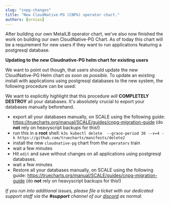 ```yaml
---
slug: "cnpg-changes"
title: "New CloudNative-PG (CNPG) operator chart."
authors: [ornias]
---
```


After building our own MetalLB operator chart, we've also now finished the work on building our own CloudNative-PG  Chart.
As of today this chart will be a requirement for new users if they want to run applications featuring a postgresql database.

**Updating to the new Cloudnative-PG helm chart for existing users**

We want to point out though, that users should update the new CloudNative-PG Helm chart *as soon as possible*.
To update an existing install with applications using postgresql databases to the new system, the following procedure can be used:

We want to explicitly highlight that this procedure *will* **COMPLETELY DESTROY** all your databases.
It's absolutely crucial to export your databases manually beforehand.

- export all your databases manually, on SCALE using the following guide: https://truecharts.org/manual/SCALE/guides/cnpg-migration-guide (do **not** rely on heavyscript backups for this!)
- run this in a **root** shell: `k3s kubectl delete  --grace-period 30 --v=4 -k https://github.com/truecharts/manifests/delete2`
- install the new `cloudnative-pg` chart from the `operators` train
- wait a few minutes
- Hit `edit` and save without changes on all applications using postgresql databases.
- wait a few minutes
- Restore all your databases manually, on SCALE using the following guide: https://truecharts.org/manual/SCALE/guides/cnpg-migration-guide (do **not** rely on heavyscript backups for this!)

*If you run into additional issues, please file a ticket with our dedicated support staff via the **#support** channel of our [discord](https://discord.gg/tVsPTHWTtr) as normal.*
